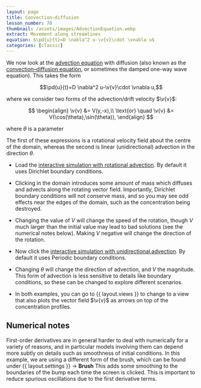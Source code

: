 ```yaml
---
layout: page
title: Convection–diffusion
lesson_number: 70
thumbnail: /assets/images/AdvectionEquation.webp
extract: Movement along streamlines
equation: $\pd{u}{t}=D \nabla^2 u-\v{v}\cdot \vnabla u$
categories: [classic]
---
```

We now look at the [advection equation](https://en.wikipedia.org/wiki/Advection#The_advection_equation) with diffusion (also known as the [convection–diffusion equation](https://en.wikipedia.org/wiki/Convection%E2%80%93diffusion_equation), or sometimes the damped one-way wave equation). This takes the form

$$\pd{u}{t}=D \nabla^2 u-\v{v}\cdot \vnabla u,$$

where we consider two forms of the advection/drift velocity $\v{v}$: 

$$
\begin{align}
\v{v} &= V(y,-x),\\
\text{or} \quad \v{v} &= V(\cos(\theta),\sin(\theta)),
\end{align}
$$

where $\theta$ is a parameter

The first of these expressions is a rotational velocity field about the centre of the domain, whereas the second is linear (unidirectional) advection in the direction $\theta$. 

* Load the [interactive simulation with rotational advection](/sim/?preset=AdvectionEquationRotational). By default it uses Dirichlet boundary conditions.

* Clicking in the domain introduces some amount of mass which diffuses and advects along the rotating vector field. Importantly, Dirichlet boundary conditions will not conserve mass, and so you may see odd effects near the edges of the domain, such as the concentration being destroyed.

* Changing the value of $V$ will change the speed of the rotation, though $V$ much larger than the initial value may lead to bad solutions (see the numerical notes below). Making $V$ negative will change the direction of the rotation.

* Now click the [interactive simulation with unidirectional advection](/sim/?preset=AdvectionEquationDirected). By default it uses Periodic boundary conditions.

* Changing $\theta$ will change the direction of advection, and $V$ the magnitude. This form of advection is less sensitive to details like boundary conditions, so these can be changed to explore different scenarios.

* In both examples, you can go to {{ layout.views }} to change to a view that also plots the vector field $\v{v}$ as arrows on top of the concentration profiles.

## Numerical notes

First-order derivatives are in general harder to deal with numerically for a variety of reasons, and in particular models involving them can depend more subtly on details such as smoothness of initial conditions. In this example, we are using a different form of the brush, which can be found under <span class='click_sequence'>{{ layout.settings }} → **Brush**</span> This adds some smoothing to the boundaries of the bump each time the screen is clicked. This is important to reduce spurious oscillations due to the first derivative terms.

